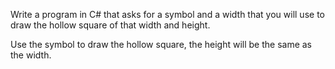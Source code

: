 Write a program in C# that asks for a symbol and a width that you will use to draw the hollow square of that width and height.

Use the symbol to draw the hollow square, the height will be the same as the width.